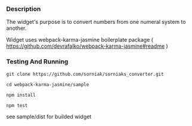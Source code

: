 ### Description

The widget's purpose is to convert numbers from one numeral system to another.

Widget uses webpack-karma-jasmine boilerplate package  ( https://github.com/devrafalko/webpack-karma-jasmine#readme )

### Testing And Running
`git clone https://github.com/sorniak/sorniaks_converter.git`
 
`cd webpack-karma-jasmine/sample`

`npm install`

`npm test`

see sample/dist for builded widget


